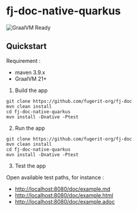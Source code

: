 # fj-doc-native-quarkus

![GraalVM Ready](https://img.shields.io/badge/GraalVM-Ready-orange?style=plastic)

## Quickstart

Requirement :

- maven 3.9.x
- GraalVM 21+

1. Build the app

```shell
git clone https://github.com/fugerit-org/fj-doc
mvn clean install
cd fj-doc-native-quarkus
mvn install -Dnative -Ptest
```

2. Run the app

```shell
git clone https://github.com/fugerit-org/fj-doc
mvn clean install
cd fj-doc-native-quarkus
mvn install -Dnative -Ptest
```

3. Test the app

Open available test paths, for instance : 

* <http://localhost:8080/doc/example.md>
* <http://localhost:8080/doc/example.html>
* <http://localhost:8080/doc/example.adoc>
